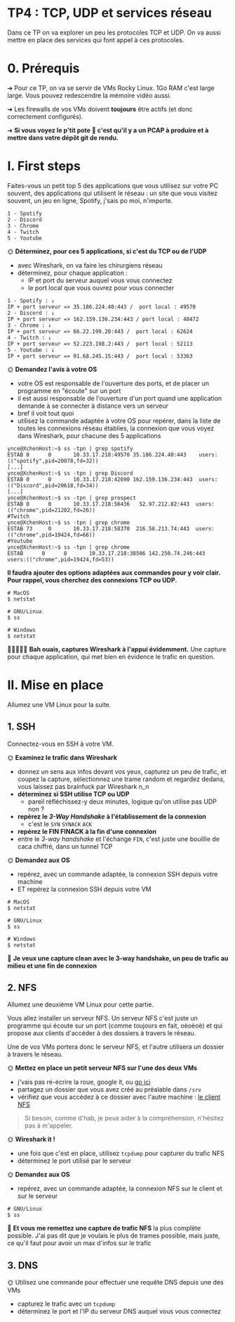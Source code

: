# TP4 : TCP, UDP et services réseau

Dans ce TP on va explorer un peu les protocoles TCP et UDP. On va aussi mettre en place des services qui font appel à ces protocoles.

# 0. Prérequis

➜ Pour ce TP, on va se servir de VMs Rocky Linux. 1Go RAM c'est large large. Vous pouvez redescendre la mémoire vidéo aussi.  

➜ Les firewalls de vos VMs doivent **toujours** être actifs (et donc correctement configurés).

➜ **Si vous voyez le p'tit pote 🦈 c'est qu'il y a un PCAP à produire et à mettre dans votre dépôt git de rendu.**

# I. First steps

Faites-vous un petit top 5 des applications que vous utilisez sur votre PC souvent, des applications qui utilisent le réseau : un site que vous visitez souvent, un jeu en ligne, Spotify, j'sais po moi, n'importe.

```
1 - Spotify
2 - Discord
3 - Chrome
4 - Twitch
5 - Youtube
```

🌞 **Déterminez, pour ces 5 applications, si c'est du TCP ou de l'UDP**

- avec Wireshark, on va faire les chirurgiens réseau
- déterminez, pour chaque application :
  - IP et port du serveur auquel vous vous connectez
  - le port local que vous ouvrez pour vous connecter

```
1 - Spotify : ↓
IP + port serveur => 35.186.224.40:443 /  port local : 49570
2 - Discord : ↓
IP + port serveur => 162.159.136.234:443 / port local : 40472
3 - Chrome : ↓
IP + port serveur => 66.22.199.20:443 /  port local : 62624
4 - Twitch : ↓
IP + port serveur => 52.223.198.2:443 /  port local : 52113
5 - Youtube : ↓
IP + port serveur => 91.68.245.15:443 /  port local : 53363
```

🌞 **Demandez l'avis à votre OS**

- votre OS est responsable de l'ouverture des ports, et de placer un programme en "écoute" sur un port
- il est aussi responsable de l'ouverture d'un port quand une application demande à se connecter à distance vers un serveur
- bref il voit tout quoi
- utilisez la commande adaptée à votre OS pour repérer, dans la liste de toutes les connexions réseau établies, la connexion que vous voyez dans Wireshark, pour chacune des 5 applications

```
ynce@XchenHost:~$ ss -tpn | grep spotify                                    
ESTAB 0      0       10.33.17.218:49570 35.186.224.40:443    users:(("spotify",pid=20078,fd=32)) 
[...]
ynce@XchenHost:~$ ss -tpn | grep Discord
ESTAB 0      0       10.33.17.218:42690 162.159.136.234:443  users:(("Discord",pid=20618,fd=34))
[...]
ynce@XchenHost:~$ ss -tpn | grep prospect
ESTAB 0      0       10.33.17.218:56436   52.97.212.82:443  users:(("chrome",pid=21202,fd=26))
#Twitch
ynce@XchenHost:~$ ss -tpn | grep chrome
ESTAB 73     0       10.33.17.218:58370  216.58.213.74:443  users:(("chrome",pid=19424,fd=66))
#Youtube
ynce@XchenHost:~$ ss -tpn | grep chrome
ESTAB      0      0       10.33.17.218:38506 142.250.74.246:443  users:(("chrome",pid=19424,fd=53))
```

**Il faudra ajouter des options adaptées aux commandes pour y voir clair. Pour rappel, vous cherchez des connexions TCP ou UDP.**

```
# MacOS
$ netstat

# GNU/Linux
$ ss

# Windows
$ netstat
```

🦈🦈🦈🦈🦈 **Bah ouais, captures Wireshark à l'appui évidemment.** Une capture pour chaque application, qui met bien en évidence le trafic en question.

# II. Mise en place

Allumez une VM Linux pour la suite.

## 1. SSH

Connectez-vous en SSH à votre VM.

🌞 **Examinez le trafic dans Wireshark**

- donnez un sens aux infos devant vos yeux, capturez un peu de trafic, et coupez la capture, sélectionnez une trame random et regardez dedans, vous laissez pas brainfuck par Wireshark n_n
- **déterminez si SSH utilise TCP ou UDP**
  - pareil réfléchissez-y deux minutes, logique qu'on utilise pas UDP non ?
- **repérez le *3-Way Handshake* à l'établissement de la connexion**
  - c'est le `SYN` `SYNACK` `ACK`
- **repérez le FIN FINACK à la fin d'une connexion**
- entre le *3-way handshake* et l'échange `FIN`, c'est juste une bouillie de caca chiffré, dans un tunnel TCP

🌞 **Demandez aux OS**

- repérez, avec un commande adaptée, la connexion SSH depuis votre machine
- ET repérez la connexion SSH depuis votre VM

```
# MacOS
$ netstat

# GNU/Linux
$ ss

# Windows
$ netstat
```

🦈 **Je veux une capture clean avec le 3-way handshake, un peu de trafic au milieu et une fin de connexion**

## 2. NFS

Allumez une deuxième VM Linux pour cette partie.

Vous allez installer un serveur NFS. Un serveur NFS c'est juste un programme qui écoute sur un port (comme toujours en fait, oèoèoè) et qui propose aux clients d'accéder à des dossiers à travers le réseau.

Une de vos VMs portera donc le serveur NFS, et l'autre utilisera un dossier à travers le réseau.

🌞 **Mettez en place un petit serveur NFS sur l'une des deux VMs**

- j'vais pas ré-écrire la roue, google it, ou [go ici](https://www.server-world.info/en/note?os=Rocky_Linux_8&p=nfs&f=1)
- partagez un dossier que vous avez créé au préalable dans `/srv`
- vérifiez que vous accédez à ce dossier avec l'autre machine : [le client NFS](https://www.server-world.info/en/note?os=Rocky_Linux_8&p=nfs&f=2)

> Si besoin, comme d'hab, je peux aider à la compréhension, n'hésitez pas à m'appeler.

🌞 **Wireshark it !**

- une fois que c'est en place, utilisez `tcpdump` pour capturer du trafic NFS
- déterminez le port utilisé par le serveur

🌞 **Demandez aux OS**

- repérez, avec un commande adaptée, la connexion NFS sur le client et sur le serveur

```
# GNU/Linux
$ ss
```

🦈 **Et vous me remettez une capture de trafic NFS** la plus complète possible. J'ai pas dit que je voulais le plus de trames possible, mais juste, ce qu'il faut pour avoir un max d'infos sur le trafic

## 3. DNS

🌞 Utilisez une commande pour effectuer une requête DNS depuis une des VMs

- capturez le trafic avec un `tcpdump`
- déterminez le port et l'IP du serveur DNS auquel vous vous connectez

